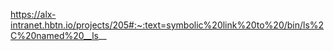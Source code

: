 https://alx-intranet.hbtn.io/projects/205#:~:text=symbolic%20link%20to%20/bin/ls%2C%20named%20__ls__
